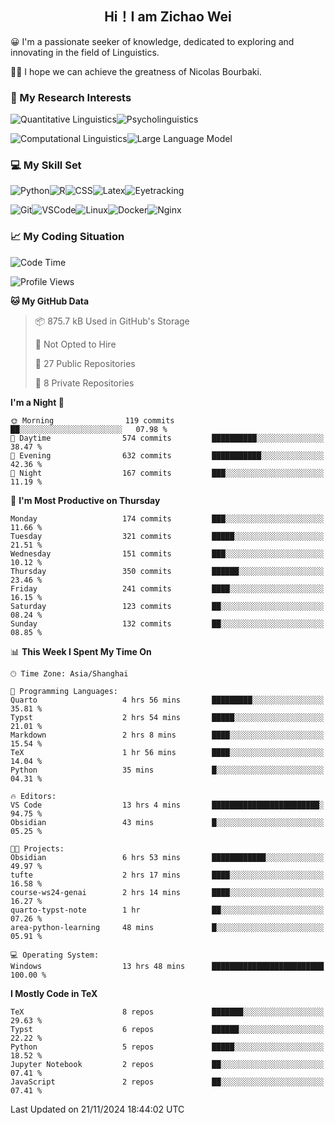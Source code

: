 

## <div align="center">Hi！I am Zichao Wei</div>

😀 I'm a passionate seeker of knowledge, dedicated to exploring and innovating in the field of Linguistics.

🙋‍♂️ I hope we can achieve the greatness of Nicolas Bourbaki.

### 🔬 My Research Interests

![Quantitative Linguistics](https://img.shields.io/badge/Quantitative%20Linguistics-%230072CC.svg?&style=for-the-badge&logo=appveyor&logoColor=white)![Psycholinguistics](https://img.shields.io/badge/Psycholinguistics-%2301a3a1.svg?&style=for-the-badge&logo=AWS%20Amplify&logoColor=white)

![Computational Linguistics](https://img.shields.io/badge/Computational%20Linguistics-%231877F2.svg?&style=for-the-badge&logo=Markdown&logoColor=white)![Large Language Model](https://img.shields.io/badge/Large%20Language%20Model-%23F76300.svg?&style=for-the-badge&logo=Android&logoColor=white)

### 💻 My Skill Set

![Python](https://img.shields.io/badge/Python-%2314354C.svg?style=for-the-badge&logo=python&logoColor=white&color=2AB3E3)![R](https://img.shields.io/badge/-R-276DC3?style=for-the-badge&logo=r&logoColor=white)![CSS](https://img.shields.io/badge/-CSS-1572B6?style=for-the-badge&logo=css3&logoColor=white)![Latex](https://img.shields.io/badge/-Latex-008080?style=for-the-badge&logo=latex&logoColor=white)![Eyetracking](https://img.shields.io/badge/Eyetracking-%230078D6?style=for-the-badge&logo=SearXNG&logoColor=#3050FF)

![Git](https://img.shields.io/badge/-Git-F05032?style=for-the-badge&logo=git&logoColor=white)![VSCode](https://img.shields.io/badge/-VSCode-007ACC?style=for-the-badge&logo=visual-studio-code&logoColor=white)![Linux](https://img.shields.io/badge/-Linux-FCC624?style=for-the-badge&logo=linux&logoColor=black)![Docker](https://img.shields.io/badge/-Docker-2496ED?style=for-the-badge&logo=docker&logoColor=white)![Nginx](https://img.shields.io/badge/-Nginx-009639?style=for-the-badge&logo=nginx&logoColor=white)

### 📈 My Coding Situation

<!--START_SECTION:waka-->
![Code Time](http://img.shields.io/badge/Code%20Time-339%20hrs%2033%20mins-blue)

![Profile Views](http://img.shields.io/badge/Profile%20Views-28-blue)

**🐱 My GitHub Data** 

> 📦 875.7 kB Used in GitHub's Storage 
 > 
> 🚫 Not Opted to Hire
 > 
> 📜 27 Public Repositories 
 > 
> 🔑 8 Private Repositories 
 > 
**I'm a Night 🦉** 

```text
🌞 Morning                119 commits         ██░░░░░░░░░░░░░░░░░░░░░░░   07.98 % 
🌆 Daytime                574 commits         ██████████░░░░░░░░░░░░░░░   38.47 % 
🌃 Evening                632 commits         ███████████░░░░░░░░░░░░░░   42.36 % 
🌙 Night                  167 commits         ███░░░░░░░░░░░░░░░░░░░░░░   11.19 % 
```
📅 **I'm Most Productive on Thursday** 

```text
Monday                   174 commits         ███░░░░░░░░░░░░░░░░░░░░░░   11.66 % 
Tuesday                  321 commits         █████░░░░░░░░░░░░░░░░░░░░   21.51 % 
Wednesday                151 commits         ███░░░░░░░░░░░░░░░░░░░░░░   10.12 % 
Thursday                 350 commits         ██████░░░░░░░░░░░░░░░░░░░   23.46 % 
Friday                   241 commits         ████░░░░░░░░░░░░░░░░░░░░░   16.15 % 
Saturday                 123 commits         ██░░░░░░░░░░░░░░░░░░░░░░░   08.24 % 
Sunday                   132 commits         ██░░░░░░░░░░░░░░░░░░░░░░░   08.85 % 
```


📊 **This Week I Spent My Time On** 

```text
🕑︎ Time Zone: Asia/Shanghai

💬 Programming Languages: 
Quarto                   4 hrs 56 mins       █████████░░░░░░░░░░░░░░░░   35.81 % 
Typst                    2 hrs 54 mins       █████░░░░░░░░░░░░░░░░░░░░   21.01 % 
Markdown                 2 hrs 8 mins        ████░░░░░░░░░░░░░░░░░░░░░   15.54 % 
TeX                      1 hr 56 mins        ████░░░░░░░░░░░░░░░░░░░░░   14.04 % 
Python                   35 mins             █░░░░░░░░░░░░░░░░░░░░░░░░   04.31 % 

🔥 Editors: 
VS Code                  13 hrs 4 mins       ████████████████████████░   94.75 % 
Obsidian                 43 mins             █░░░░░░░░░░░░░░░░░░░░░░░░   05.25 % 

🐱‍💻 Projects: 
Obsidian                 6 hrs 53 mins       ████████████░░░░░░░░░░░░░   49.97 % 
tufte                    2 hrs 17 mins       ████░░░░░░░░░░░░░░░░░░░░░   16.58 % 
course-ws24-genai        2 hrs 14 mins       ████░░░░░░░░░░░░░░░░░░░░░   16.27 % 
quarto-typst-note        1 hr                ██░░░░░░░░░░░░░░░░░░░░░░░   07.26 % 
area-python-learning     48 mins             █░░░░░░░░░░░░░░░░░░░░░░░░   05.91 % 

💻 Operating System: 
Windows                  13 hrs 48 mins      █████████████████████████   100.00 % 
```

**I Mostly Code in TeX** 

```text
TeX                      8 repos             ███████░░░░░░░░░░░░░░░░░░   29.63 % 
Typst                    6 repos             ██████░░░░░░░░░░░░░░░░░░░   22.22 % 
Python                   5 repos             █████░░░░░░░░░░░░░░░░░░░░   18.52 % 
Jupyter Notebook         2 repos             ██░░░░░░░░░░░░░░░░░░░░░░░   07.41 % 
JavaScript               2 repos             ██░░░░░░░░░░░░░░░░░░░░░░░   07.41 % 
```




 Last Updated on 21/11/2024 18:44:02 UTC
<!--END_SECTION:waka-->
